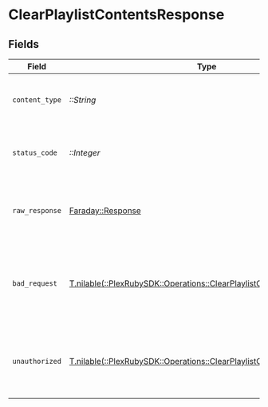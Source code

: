 # ClearPlaylistContentsResponse


## Fields

| Field                                                                                                                                   | Type                                                                                                                                    | Required                                                                                                                                | Description                                                                                                                             |
| --------------------------------------------------------------------------------------------------------------------------------------- | --------------------------------------------------------------------------------------------------------------------------------------- | --------------------------------------------------------------------------------------------------------------------------------------- | --------------------------------------------------------------------------------------------------------------------------------------- |
| `content_type`                                                                                                                          | *::String*                                                                                                                              | :heavy_check_mark:                                                                                                                      | HTTP response content type for this operation                                                                                           |
| `status_code`                                                                                                                           | *::Integer*                                                                                                                             | :heavy_check_mark:                                                                                                                      | HTTP response status code for this operation                                                                                            |
| `raw_response`                                                                                                                          | [Faraday::Response](https://www.rubydoc.info/gems/faraday/Faraday/Response)                                                             | :heavy_check_mark:                                                                                                                      | Raw HTTP response; suitable for custom response parsing                                                                                 |
| `bad_request`                                                                                                                           | [T.nilable(::PlexRubySDK::Operations::ClearPlaylistContentsBadRequest)](../../models/operations/clearplaylistcontentsbadrequest.md)     | :heavy_minus_sign:                                                                                                                      | Bad Request - A parameter was not specified, or was specified incorrectly.                                                              |
| `unauthorized`                                                                                                                          | [T.nilable(::PlexRubySDK::Operations::ClearPlaylistContentsUnauthorized)](../../models/operations/clearplaylistcontentsunauthorized.md) | :heavy_minus_sign:                                                                                                                      | Unauthorized - Returned if the X-Plex-Token is missing from the header or query.                                                        |